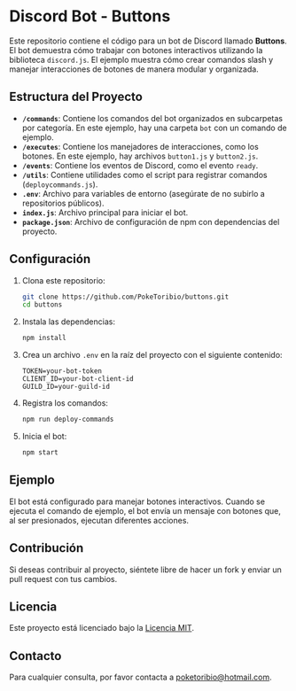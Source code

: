 # Discord Bot - Buttons

Este repositorio contiene el código para un bot de Discord llamado **Buttons**. El bot demuestra cómo trabajar con botones interactivos utilizando la biblioteca `discord.js`. El ejemplo muestra cómo crear comandos slash y manejar interacciones de botones de manera modular y organizada.

## Estructura del Proyecto

- **`/commands`**: Contiene los comandos del bot organizados en subcarpetas por categoría. En este ejemplo, hay una carpeta `bot` con un comando de ejemplo.
- **`/executes`**: Contiene los manejadores de interacciones, como los botones. En este ejemplo, hay archivos `button1.js` y `button2.js`.
- **`/events`**: Contiene los eventos de Discord, como el evento `ready`.
- **`/utils`**: Contiene utilidades como el script para registrar comandos (`deploycommands.js`).
- **`.env`**: Archivo para variables de entorno (asegúrate de no subirlo a repositorios públicos).
- **`index.js`**: Archivo principal para iniciar el bot.
- **`package.json`**: Archivo de configuración de npm con dependencias del proyecto.

## Configuración

1. Clona este repositorio:
    ```bash
    git clone https://github.com/PokeToribio/buttons.git
    cd buttons
    ```

2. Instala las dependencias:
    ```bash
    npm install
    ```

3. Crea un archivo `.env` en la raíz del proyecto con el siguiente contenido:
    ```plaintext
    TOKEN=your-bot-token
    CLIENT_ID=your-bot-client-id
    GUILD_ID=your-guild-id
    ```

4. Registra los comandos:
    ```bash
    npm run deploy-commands
    ```

5. Inicia el bot:
    ```bash
    npm start
    ```

## Ejemplo

El bot está configurado para manejar botones interactivos. Cuando se ejecuta el comando de ejemplo, el bot envía un mensaje con botones que, al ser presionados, ejecutan diferentes acciones.

## Contribución

Si deseas contribuir al proyecto, siéntete libre de hacer un fork y enviar un pull request con tus cambios.

## Licencia

Este proyecto está licenciado bajo la [Licencia MIT](LICENSE).

## Contacto

Para cualquier consulta, por favor contacta a [poketoribio@hotmail.com](mailto:poketoribio@hotmail.com).
